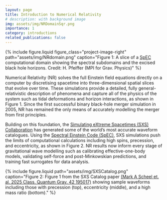 ```yaml
---
layout: page
title: Introduction to Numerical Relativity
# description: with background image
img: assets/img/NRDomainSqr.png
importance: 1
category: introductions
related_publications: false
---
```


{% include figure.liquid
   figure_class="project-image-right"
   path="assets/img/NRdomain.png"
   caption="Figure 1: A slice of a  <a href='https://www.black-holes.org/for-researchers/spec'>SpEC</a> computational domain showing the spectral subdomains and the excised black hole horizons. Credit: H. Pfeiffer (MPI for Grav. Physics)"
%}

Numerical Relativity (NR) solves the full Einstein field equations directly on a computer by discretising spacetime into three-dimensional spatial slices that evolve over time. These simulations provide a detailed, fully general-relativistic description of phenomena and capture all of the physics of the system such as tidal deformations and horizon interactions, as shown in Figure 1. Since the first successful binary black-hole merger simulation in 2005, NR has remained the only means of accurately modelling the merger from first principles.

Building on this foundation, the <a href='https://www.black-holes.org/'>Simulating eXtreme Spacetimes (SXS) Collaboration</a> has generated some of the world’s most accurate waveform catalogues. Using the <a href='https://www.black-holes.org/for-researchers/spec'>Spectral Einstein Code (SpEC)</a>, SXS simulations push the limits of computational calculations including high spins, precession, and eccentricity, as shown in Figure 2. NR results now inform every stage of gravitational wave modelling such as calibrating effective-one-body models, validating self-force and post-Minkowskian predictions, and training fast surrogates for data analysis.

{% include figure.liquid
   path="assets/img/SXSCatalog.png"
   caption="Figure 2: Figure 1 from the SXS Catalog paper <a href='https://iopscience.iop.org/article/10.1088/1361-6382/adfd34'> (Mark A Scheel et. al. 2025 Class. Quantum Grav. 42 195017)</a> showing sample waveforms including those with precession (top), eccentricity (middle), and a high mass ratio (bottom)."
%}
